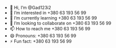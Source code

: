 - 👋 Hi, I’m @Gad123i2
- 👀 I’m interested in +380 63 193 56 99
- 🌱 I’m currently learning +380 63 193 56 99
- 💞️ I’m looking to collaborate on +380 63 193 56 99
- 📫 How to reach me +380 63 193 56 99
- 😄 Pronouns: +380 63 193 56 99
- ⚡ Fun fact: +380 63 193 56 99

<!---
Gad123i2/Gad123i2 is a ✨ special ✨ repository because its `README.md` (this file) appears on your GitHub profile.
You can click the Preview link to take a look at your changes.
--->
